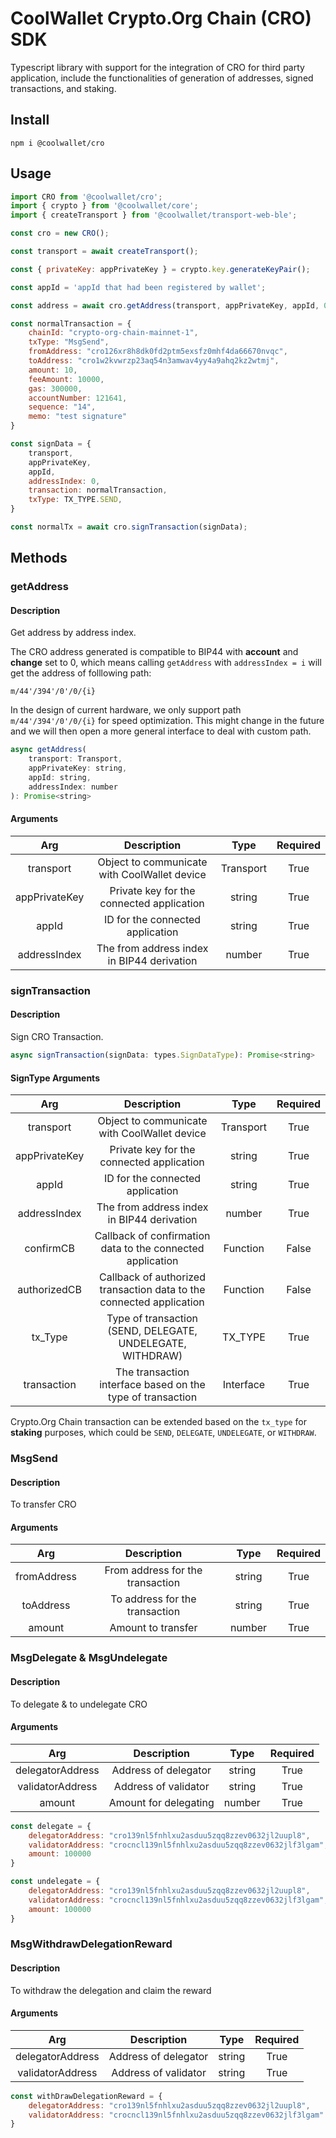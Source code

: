 # CoolWallet Crypto.Org Chain (CRO) SDK

Typescript library with support for the integration of CRO for third party application, include the functionalities of generation of addresses, signed transactions, and staking.

## Install

```shell
npm i @coolwallet/cro
```

## Usage

```javascript
import CRO from '@coolwallet/cro';
import { crypto } from '@coolwallet/core';
import { createTransport } from '@coolwallet/transport-web-ble';

const cro = new CRO();

const transport = await createTransport();

const { privateKey: appPrivateKey } = crypto.key.generateKeyPair();

const appId = 'appId that had been registered by wallet';

const address = await cro.getAddress(transport, appPrivateKey, appId, 0);

const normalTransaction = {
    chainId: "crypto-org-chain-mainnet-1",
    txType: "MsgSend",
    fromAddress: "cro126xr8h8dk0fd2ptm5exsfz0mhf4da66670nvqc",
    toAddress: "cro1w2kvwrzp23aq54n3amwav4yy4a9ahq2kz2wtmj",
    amount: 10,
    feeAmount: 10000,
    gas: 300000,
    accountNumber: 121641,
    sequence: "14",
    memo: "test signature"
}

const signData = {
    transport,
    appPrivateKey,
    appId,
    addressIndex: 0,
    transaction: normalTransaction,
    txType: TX_TYPE.SEND,
}

const normalTx = await cro.signTransaction(signData);
```

## Methods

### getAddress

#### Description

Get address by address index.

The CRO address generated is compatible to BIP44 with **account** and **change** set to 0, which means calling `getAddress` with `addressIndex = i` will get the address of folllowing path:

```none
m/44'/394'/0'/0/{i}
```

In the design of current hardware, we only support path `m/44'/394'/0'/0/{i}` for speed optimization. This might change in the future and we will then open a more general interface to deal with custom path.

```javascript
async getAddress(
    transport: Transport, 
    appPrivateKey: string, 
    appId: string, 
    addressIndex: number
): Promise<string>
```

#### Arguments

|      Arg      |                  Description                 |    Type   |  Required |
|:-------------:|:--------------------------------------------:|:---------:|:---------:|
|   transport   | Object to communicate with CoolWallet device | Transport |    True   |
| appPrivateKey |   Private key for the connected application  |   string  |    True   |
|     appId     |       ID for the connected application       |   string  |    True   |
|  addressIndex |  The from address index in BIP44 derivation  |   number  |    True   |

### signTransaction

#### Description

Sign CRO Transaction.

```javascript
async signTransaction(signData: types.SignDataType): Promise<string>
```

#### SignType Arguments

|      Arg      |                              Description                             |    Type   |  Required |
|:-------------:|:--------------------------------------------------------------------:|:---------:|:---------:|
|   transport   |             Object to communicate with CoolWallet device             | Transport |    True   |
| appPrivateKey |               Private key for the connected application              |   string  |    True   |
|     appId     |                   ID for the connected application                   |   string  |    True   |
|  addressIndex |              The from address index in BIP44 derivation              |   number  |    True   |
|   confirmCB   |      Callback of confirmation data to the connected application      |  Function |   False   |
|  authorizedCB | Callback of authorized transaction data to the connected application |  Function |   False   |
|    tx_Type    |      Type of transaction (SEND, DELEGATE, UNDELEGATE, WITHDRAW)      |  TX_TYPE  |    True   |
|  transaction  |      The transaction interface based on the type of transaction      | Interface |    True   |

Crypto.Org Chain transaction can be extended based on the `tx_type` for **staking** purposes, which could be `SEND`, `DELEGATE`, `UNDELEGATE`, or `WITHDRAW`.

### MsgSend

#### Description

To transfer CRO

#### Arguments

|     Arg     |            Description           |  Type  |  Required |
|:-----------:|:--------------------------------:|:------:|:---------:|
| fromAddress | From address for the transaction | string |    True   |
|  toAddress  |  To address for the transaction  | string |    True   |
|    amount   |        Amount to transfer        | number |    True   |

### MsgDelegate & MsgUndelegate

#### Description

To delegate & to undelegate CRO

#### Arguments

|        Arg       |      Description      |  Type  |  Required |
|:----------------:|:---------------------:|:------:|:---------:|
| delegatorAddress |  Address of delegator | string |    True   |
| validatorAddress |  Address of validator | string |    True   |
|      amount      | Amount for delegating | number |    True   |

```javascript
const delegate = {
    delegatorAddress: "cro139nl5fnhlxu2asduu5zqq8zzev0632jl2uupl8",
    validatorAddress: "crocncl139nl5fnhlxu2asduu5zqq8zzev0632jlf3lgam",
    amount: 100000
}

const undelegate = {
    delegatorAddress: "cro139nl5fnhlxu2asduu5zqq8zzev0632jl2uupl8",
    validatorAddress: "crocncl139nl5fnhlxu2asduu5zqq8zzev0632jlf3lgam",
    amount: 100000
}
```

### MsgWithdrawDelegationReward

#### Description

To withdraw the delegation and claim the reward

#### Arguments

|        Arg       |      Description     |  Type  |  Required |
|:----------------:|:--------------------:|:------:|:---------:|
| delegatorAddress | Address of delegator | string |    True   |
| validatorAddress | Address of validator | string |    True   |

```javascript
const withDrawDelegationReward = {
    delegatorAddress: "cro139nl5fnhlxu2asduu5zqq8zzev0632jl2uupl8",
    validatorAddress: "crocncl139nl5fnhlxu2asduu5zqq8zzev0632jlf3lgam"
}
```